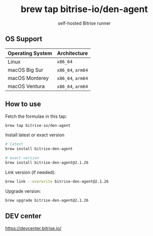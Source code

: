 <h1 align="center">brew tap bitrise-io/den-agent</h1>
<p align="center">
    self-hosted Bitrise runner
</p>

## OS Support

|Operating System|Architecture|
|--- |--- |
|Linux|`x86_64`|
|macOS Big Sur|`x86_64`, `arm64`|
|macOS Monterey|`x86_64`, `arm64`|
|macOS Ventura|`x86_64`, `arm64`|

## How to use

Fetch the formulae in this tap:

```zsh
brew tap bitrise-io/den-agent
```

Install latest or exact version

```zsh
# latest
brew install bitrise-den-agent

# exact version
brew install bitrise-den-agent@2.1.26
```

Link version (if needed):
```zsh
brew link --overwrite bitrise-den-agent@2.1.26
```

Upgrade version:
```zsh
brew upgrade bitrise-den-agent@2.1.26
```

## DEV center
https://devcenter.bitrise.io/